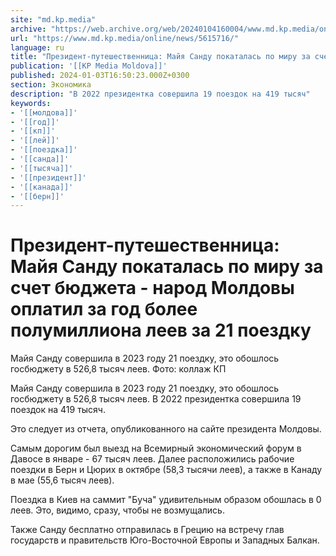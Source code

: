 ```yaml
---
site: "md.kp.media"
archive: "https://web.archive.org/web/20240104160004/www.md.kp.media/online/news/5615716/"
url: "https://www.md.kp.media/online/news/5615716/"
language: ru
title: "Президент-путешественница: Майя Санду покаталась по миру за счет бюджета - народ Молдовы оплатил за год более полумиллиона леев за 21 поездку"
publication: '[[KP Media Moldova]]'
published: 2024-01-03T16:50:23.000Z+0300
section: Экономика
description: "В 2022 президентка совершила 19 поездок на 419 тысяч"
keywords:
- '[[молдова]]'
- '[[год]]'
- '[[кп]]'
- '[[лей]]'
- '[[поездка]]'
- '[[санда]]'
- '[[тысяча]]'
- '[[президент]]'
- '[[канада]]'
- '[[берн]]'
---
```


# Президент-путешественница: Майя Санду покаталась по миру за счет бюджета - народ Молдовы оплатил за год более полумиллиона леев за 21 поездку

Майя Санду совершила в 2023 году 21 поездку, это обошлось госбюджету в 526,8 тысяч леев. Фото: коллаж КП

Майя Санду совершила в 2023 году 21 поездку, это обошлось госбюджету в 526,8 тысяч леев. В 2022 президентка совершила 19 поездок на 419 тысяч.

Это следует из отчета, опубликованного на сайте президента Молдовы.

Самым дорогим был выезд на Всемирный экономический форум в Давосе в январе - 67 тысяч леев. Далее расположились рабочие поездки в Берн и Цюрих в октябре (58,3 тысячи леев), а также в Канаду в мае (55,6 тысяч леев).

Поездка в Киев на саммит "Буча" удивительным образом обошлась в 0 леев. Это, видимо, сразу, чтобы не возмущались.

Также Санду бесплатно отправилась в Грецию на встречу глав государств и правительств Юго-Восточной Европы и Западных Балкан.
